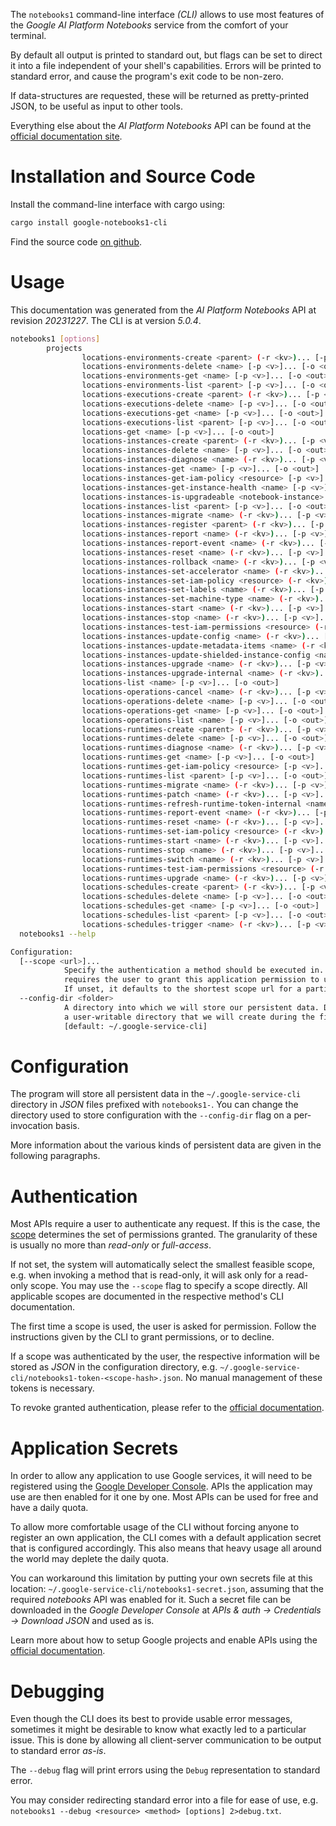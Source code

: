 <!---
DO NOT EDIT !
This file was generated automatically from 'src/generator/templates/cli/README.md.mako'
DO NOT EDIT !
-->
The `notebooks1` command-line interface *(CLI)* allows to use most features of the *Google AI Platform Notebooks* service from the comfort of your terminal.

By default all output is printed to standard out, but flags can be set to direct it into a file independent of your shell's
capabilities. Errors will be printed to standard error, and cause the program's exit code to be non-zero.

If data-structures are requested, these will be returned as pretty-printed JSON, to be useful as input to other tools.

Everything else about the *AI Platform Notebooks* API can be found at the
[official documentation site](https://cloud.google.com/notebooks/docs/).

# Installation and Source Code

Install the command-line interface with cargo using:

```bash
cargo install google-notebooks1-cli
```

Find the source code [on github](https://github.com/Byron/google-apis-rs/tree/main/gen/notebooks1-cli).

# Usage

This documentation was generated from the *AI Platform Notebooks* API at revision *20231227*. The CLI is at version *5.0.4*.

```bash
notebooks1 [options]
        projects
                locations-environments-create <parent> (-r <kv>)... [-p <v>]... [-o <out>]
                locations-environments-delete <name> [-p <v>]... [-o <out>]
                locations-environments-get <name> [-p <v>]... [-o <out>]
                locations-environments-list <parent> [-p <v>]... [-o <out>]
                locations-executions-create <parent> (-r <kv>)... [-p <v>]... [-o <out>]
                locations-executions-delete <name> [-p <v>]... [-o <out>]
                locations-executions-get <name> [-p <v>]... [-o <out>]
                locations-executions-list <parent> [-p <v>]... [-o <out>]
                locations-get <name> [-p <v>]... [-o <out>]
                locations-instances-create <parent> (-r <kv>)... [-p <v>]... [-o <out>]
                locations-instances-delete <name> [-p <v>]... [-o <out>]
                locations-instances-diagnose <name> (-r <kv>)... [-p <v>]... [-o <out>]
                locations-instances-get <name> [-p <v>]... [-o <out>]
                locations-instances-get-iam-policy <resource> [-p <v>]... [-o <out>]
                locations-instances-get-instance-health <name> [-p <v>]... [-o <out>]
                locations-instances-is-upgradeable <notebook-instance> [-p <v>]... [-o <out>]
                locations-instances-list <parent> [-p <v>]... [-o <out>]
                locations-instances-migrate <name> (-r <kv>)... [-p <v>]... [-o <out>]
                locations-instances-register <parent> (-r <kv>)... [-p <v>]... [-o <out>]
                locations-instances-report <name> (-r <kv>)... [-p <v>]... [-o <out>]
                locations-instances-report-event <name> (-r <kv>)... [-p <v>]... [-o <out>]
                locations-instances-reset <name> (-r <kv>)... [-p <v>]... [-o <out>]
                locations-instances-rollback <name> (-r <kv>)... [-p <v>]... [-o <out>]
                locations-instances-set-accelerator <name> (-r <kv>)... [-p <v>]... [-o <out>]
                locations-instances-set-iam-policy <resource> (-r <kv>)... [-p <v>]... [-o <out>]
                locations-instances-set-labels <name> (-r <kv>)... [-p <v>]... [-o <out>]
                locations-instances-set-machine-type <name> (-r <kv>)... [-p <v>]... [-o <out>]
                locations-instances-start <name> (-r <kv>)... [-p <v>]... [-o <out>]
                locations-instances-stop <name> (-r <kv>)... [-p <v>]... [-o <out>]
                locations-instances-test-iam-permissions <resource> (-r <kv>)... [-p <v>]... [-o <out>]
                locations-instances-update-config <name> (-r <kv>)... [-p <v>]... [-o <out>]
                locations-instances-update-metadata-items <name> (-r <kv>)... [-p <v>]... [-o <out>]
                locations-instances-update-shielded-instance-config <name> (-r <kv>)... [-p <v>]... [-o <out>]
                locations-instances-upgrade <name> (-r <kv>)... [-p <v>]... [-o <out>]
                locations-instances-upgrade-internal <name> (-r <kv>)... [-p <v>]... [-o <out>]
                locations-list <name> [-p <v>]... [-o <out>]
                locations-operations-cancel <name> (-r <kv>)... [-p <v>]... [-o <out>]
                locations-operations-delete <name> [-p <v>]... [-o <out>]
                locations-operations-get <name> [-p <v>]... [-o <out>]
                locations-operations-list <name> [-p <v>]... [-o <out>]
                locations-runtimes-create <parent> (-r <kv>)... [-p <v>]... [-o <out>]
                locations-runtimes-delete <name> [-p <v>]... [-o <out>]
                locations-runtimes-diagnose <name> (-r <kv>)... [-p <v>]... [-o <out>]
                locations-runtimes-get <name> [-p <v>]... [-o <out>]
                locations-runtimes-get-iam-policy <resource> [-p <v>]... [-o <out>]
                locations-runtimes-list <parent> [-p <v>]... [-o <out>]
                locations-runtimes-migrate <name> (-r <kv>)... [-p <v>]... [-o <out>]
                locations-runtimes-patch <name> (-r <kv>)... [-p <v>]... [-o <out>]
                locations-runtimes-refresh-runtime-token-internal <name> (-r <kv>)... [-p <v>]... [-o <out>]
                locations-runtimes-report-event <name> (-r <kv>)... [-p <v>]... [-o <out>]
                locations-runtimes-reset <name> (-r <kv>)... [-p <v>]... [-o <out>]
                locations-runtimes-set-iam-policy <resource> (-r <kv>)... [-p <v>]... [-o <out>]
                locations-runtimes-start <name> (-r <kv>)... [-p <v>]... [-o <out>]
                locations-runtimes-stop <name> (-r <kv>)... [-p <v>]... [-o <out>]
                locations-runtimes-switch <name> (-r <kv>)... [-p <v>]... [-o <out>]
                locations-runtimes-test-iam-permissions <resource> (-r <kv>)... [-p <v>]... [-o <out>]
                locations-runtimes-upgrade <name> (-r <kv>)... [-p <v>]... [-o <out>]
                locations-schedules-create <parent> (-r <kv>)... [-p <v>]... [-o <out>]
                locations-schedules-delete <name> [-p <v>]... [-o <out>]
                locations-schedules-get <name> [-p <v>]... [-o <out>]
                locations-schedules-list <parent> [-p <v>]... [-o <out>]
                locations-schedules-trigger <name> (-r <kv>)... [-p <v>]... [-o <out>]
  notebooks1 --help

Configuration:
  [--scope <url>]...
            Specify the authentication a method should be executed in. Each scope
            requires the user to grant this application permission to use it.
            If unset, it defaults to the shortest scope url for a particular method.
  --config-dir <folder>
            A directory into which we will store our persistent data. Defaults to
            a user-writable directory that we will create during the first invocation.
            [default: ~/.google-service-cli]

```

# Configuration

The program will store all persistent data in the `~/.google-service-cli` directory in *JSON* files prefixed with `notebooks1-`.  You can change the directory used to store configuration with the `--config-dir` flag on a per-invocation basis.

More information about the various kinds of persistent data are given in the following paragraphs.

# Authentication

Most APIs require a user to authenticate any request. If this is the case, the [scope][scopes] determines the 
set of permissions granted. The granularity of these is usually no more than *read-only* or *full-access*.

If not set, the system will automatically select the smallest feasible scope, e.g. when invoking a
method that is read-only, it will ask only for a read-only scope. 
You may use the `--scope` flag to specify a scope directly. 
All applicable scopes are documented in the respective method's CLI documentation.

The first time a scope is used, the user is asked for permission. Follow the instructions given 
by the CLI to grant permissions, or to decline.

If a scope was authenticated by the user, the respective information will be stored as *JSON* in the configuration
directory, e.g. `~/.google-service-cli/notebooks1-token-<scope-hash>.json`. No manual management of these tokens
is necessary.

To revoke granted authentication, please refer to the [official documentation][revoke-access].

# Application Secrets

In order to allow any application to use Google services, it will need to be registered using the 
[Google Developer Console][google-dev-console]. APIs the application may use are then enabled for it
one by one. Most APIs can be used for free and have a daily quota.

To allow more comfortable usage of the CLI without forcing anyone to register an own application, the CLI
comes with a default application secret that is configured accordingly. This also means that heavy usage
all around the world may deplete the daily quota.

You can workaround this limitation by putting your own secrets file at this location: 
`~/.google-service-cli/notebooks1-secret.json`, assuming that the required *notebooks* API 
was enabled for it. Such a secret file can be downloaded in the *Google Developer Console* at 
*APIs & auth -> Credentials -> Download JSON* and used as is.

Learn more about how to setup Google projects and enable APIs using the [official documentation][google-project-new].


# Debugging

Even though the CLI does its best to provide usable error messages, sometimes it might be desirable to know
what exactly led to a particular issue. This is done by allowing all client-server communication to be 
output to standard error *as-is*.

The `--debug` flag will print errors using the `Debug` representation to standard error.

You may consider redirecting standard error into a file for ease of use, e.g. `notebooks1 --debug <resource> <method> [options] 2>debug.txt`.


[scopes]: https://developers.google.com/+/api/oauth#scopes
[revoke-access]: http://webapps.stackexchange.com/a/30849
[google-dev-console]: https://console.developers.google.com/
[google-project-new]: https://developers.google.com/console/help/new/
